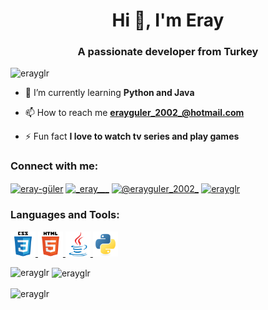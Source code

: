 <h1 align="center">Hi 👋, I'm Eray</h1>
<h3 align="center">A passionate developer from Turkey</h3>

<p align="left"> <img src="https://komarev.com/ghpvc/?username=erayglr&label=Profile%20views&color=0e75b6&style=flat" alt="erayglr" /> </p>

- 🌱 I’m currently learning **Python and Java**

- 📫 How to reach me **erayguler_2002_@hotmail.com**

- ⚡ Fun fact **I love to watch tv series and play games**

<h3 align="left">Connect with me:</h3>
<p align="left">
<a href="https://linkedin.com/in/eray-güler" target="blank"><img align="center" src="https://raw.githubusercontent.com/rahuldkjain/github-profile-readme-generator/master/src/images/icons/Social/linked-in-alt.svg" alt="eray-güler" height="30" width="40" /></a>
<a href="https://instagram.com/_eray___" target="blank"><img align="center" src="https://raw.githubusercontent.com/rahuldkjain/github-profile-readme-generator/master/src/images/icons/Social/instagram.svg" alt="_eray___" height="30" width="40" /></a>
<a href="https://www.hackerrank.com/@erayguler_2002_" target="blank"><img align="center" src="https://raw.githubusercontent.com/rahuldkjain/github-profile-readme-generator/master/src/images/icons/Social/hackerrank.svg" alt="@erayguler_2002_" height="30" width="40" /></a>
<a href="https://www.leetcode.com/erayglr" target="blank"><img align="center" src="https://raw.githubusercontent.com/rahuldkjain/github-profile-readme-generator/master/src/images/icons/Social/leet-code.svg" alt="erayglr" height="30" width="40" /></a>
</p>

<h3 align="left">Languages and Tools:</h3>
<p align="left"> <a href="https://www.w3schools.com/css/" target="_blank" rel="noreferrer"> <img src="https://raw.githubusercontent.com/devicons/devicon/master/icons/css3/css3-original-wordmark.svg" alt="css3" width="40" height="40"/> </a> <a href="https://www.w3.org/html/" target="_blank" rel="noreferrer"> <img src="https://raw.githubusercontent.com/devicons/devicon/master/icons/html5/html5-original-wordmark.svg" alt="html5" width="40" height="40"/> </a> <a href="https://www.java.com" target="_blank" rel="noreferrer"> <img src="https://raw.githubusercontent.com/devicons/devicon/master/icons/java/java-original.svg" alt="java" width="40" height="40"/> </a> <a href="https://www.python.org" target="_blank" rel="noreferrer"> <img src="https://raw.githubusercontent.com/devicons/devicon/master/icons/python/python-original.svg" alt="python" width="40" height="40"/> </a> </p>

<p><img align="left" src="https://github-readme-stats.vercel.app/api/top-langs?username=erayglr&show_icons=true&locale=en&layout=compact" alt="erayglr" /></p>

<p>&nbsp;<img align="center" src="https://github-readme-stats.vercel.app/api?username=erayglr&show_icons=true&locale=en" alt="erayglr" /></p>

<p><img align="center" src="https://github-readme-streak-stats.herokuapp.com/?user=erayglr&" alt="erayglr" /></p>
